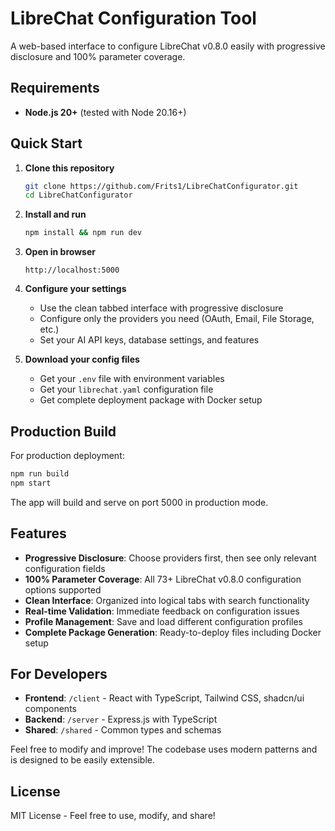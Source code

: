 # LibreChat Configuration Tool

A web-based interface to configure LibreChat v0.8.0 easily with progressive disclosure and 100% parameter coverage.

## Requirements

- **Node.js 20+** (tested with Node 20.16+)

## Quick Start

1. **Clone this repository**
   ```bash
   git clone https://github.com/Frits1/LibreChatConfigurator.git
   cd LibreChatConfigurator
   ```

2. **Install and run**
   ```bash
   npm install && npm run dev
   ```

3. **Open in browser**
   ```
   http://localhost:5000
   ```

4. **Configure your settings**
   - Use the clean tabbed interface with progressive disclosure
   - Configure only the providers you need (OAuth, Email, File Storage, etc.)
   - Set your AI API keys, database settings, and features

5. **Download your config files**
   - Get your `.env` file with environment variables
   - Get your `librechat.yaml` configuration file  
   - Get complete deployment package with Docker setup

## Production Build

For production deployment:

```bash
npm run build
npm start
```

The app will build and serve on port 5000 in production mode.

## Features

- **Progressive Disclosure**: Choose providers first, then see only relevant configuration fields
- **100% Parameter Coverage**: All 73+ LibreChat v0.8.0 configuration options supported
- **Clean Interface**: Organized into logical tabs with search functionality
- **Real-time Validation**: Immediate feedback on configuration issues
- **Profile Management**: Save and load different configuration profiles
- **Complete Package Generation**: Ready-to-deploy files including Docker setup

## For Developers

- **Frontend**: `/client` - React with TypeScript, Tailwind CSS, shadcn/ui components
- **Backend**: `/server` - Express.js with TypeScript
- **Shared**: `/shared` - Common types and schemas

Feel free to modify and improve! The codebase uses modern patterns and is designed to be easily extensible.

## License

MIT License - Feel free to use, modify, and share!